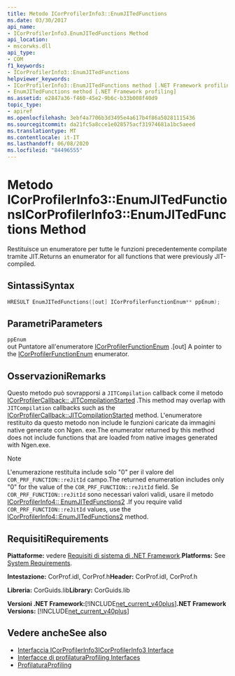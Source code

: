 ```yaml
---
title: Metodo ICorProfilerInfo3::EnumJITedFunctions
ms.date: 03/30/2017
api_name:
- ICorProfilerInfo3.EnumJITedFunctions Method
api_location:
- mscorwks.dll
api_type:
- COM
f1_keywords:
- ICorProfilerInfo3::EnumJITedFunctions
helpviewer_keywords:
- ICorProfilerInfo3::EnumJITedFunctions method [.NET Framework profiling]
- EnumJITedFunctions method [.NET Framework profiling]
ms.assetid: e2847a36-f460-45e2-9b6c-b33b008f40d9
topic_type:
- apiref
ms.openlocfilehash: 3ebf4a7706b3d3495e4a617b4f86a50281115436
ms.sourcegitcommit: da21fc5a8cce1e028575acf31974681a1bc5aeed
ms.translationtype: MT
ms.contentlocale: it-IT
ms.lasthandoff: 06/08/2020
ms.locfileid: "84496555"
---
```

# <a name="icorprofilerinfo3enumjitedfunctions-method"></a><span data-ttu-id="4efe2-102">Metodo ICorProfilerInfo3::EnumJITedFunctions</span><span class="sxs-lookup"><span data-stu-id="4efe2-102">ICorProfilerInfo3::EnumJITedFunctions Method</span></span>
<span data-ttu-id="4efe2-103">Restituisce un enumeratore per tutte le funzioni precedentemente compilate tramite JIT.</span><span class="sxs-lookup"><span data-stu-id="4efe2-103">Returns an enumerator for all functions that were previously JIT-compiled.</span></span>  
  
## <a name="syntax"></a><span data-ttu-id="4efe2-104">Sintassi</span><span class="sxs-lookup"><span data-stu-id="4efe2-104">Syntax</span></span>  
  
```cpp  
HRESULT EnumJITedFunctions([out] ICorProfilerFunctionEnum** ppEnum);  
```  
  
## <a name="parameters"></a><span data-ttu-id="4efe2-105">Parametri</span><span class="sxs-lookup"><span data-stu-id="4efe2-105">Parameters</span></span>  
 `ppEnum`  
 <span data-ttu-id="4efe2-106">out Puntatore all'enumeratore [ICorProfilerFunctionEnum](icorprofilerfunctionenum-interface.md) .</span><span class="sxs-lookup"><span data-stu-id="4efe2-106">[out] A pointer to the [ICorProfilerFunctionEnum](icorprofilerfunctionenum-interface.md) enumerator.</span></span>  
  
## <a name="remarks"></a><span data-ttu-id="4efe2-107">Osservazioni</span><span class="sxs-lookup"><span data-stu-id="4efe2-107">Remarks</span></span>  
 <span data-ttu-id="4efe2-108">Questo metodo può sovrapporsi a `JITCompilation` callback come il metodo [ICorProfilerCallback:: JITCompilationStarted](icorprofilercallback-jitcompilationstarted-method.md) .</span><span class="sxs-lookup"><span data-stu-id="4efe2-108">This method may overlap with `JITCompilation` callbacks such as the [ICorProfilerCallback::JITCompilationStarted](icorprofilercallback-jitcompilationstarted-method.md) method.</span></span> <span data-ttu-id="4efe2-109">L'enumeratore restituito da questo metodo non include le funzioni caricate da immagini native generate con Ngen. exe.</span><span class="sxs-lookup"><span data-stu-id="4efe2-109">The enumerator returned by this method does not include functions that are loaded from native images generated with Ngen.exe.</span></span>  
  
> [!NOTE]
> <span data-ttu-id="4efe2-110">L'enumerazione restituita include solo "0" per il valore del `COR_PRF_FUNCTION::reJitId` campo.</span><span class="sxs-lookup"><span data-stu-id="4efe2-110">The returned enumeration includes only "0" for the value of the `COR_PRF_FUNCTION::reJitId` field.</span></span>  <span data-ttu-id="4efe2-111">Se `COR_PRF_FUNCTION::reJitId` sono necessari valori validi, usare il metodo [ICorProfilerInfo4:: EnumJITedFunctions2](icorprofilerinfo4-enumjitedfunctions2-method.md) .</span><span class="sxs-lookup"><span data-stu-id="4efe2-111">If you require valid `COR_PRF_FUNCTION::reJitId` values, use the [ICorProfilerInfo4::EnumJITedFunctions2](icorprofilerinfo4-enumjitedfunctions2-method.md) method.</span></span>  
  
## <a name="requirements"></a><span data-ttu-id="4efe2-112">Requisiti</span><span class="sxs-lookup"><span data-stu-id="4efe2-112">Requirements</span></span>  
 <span data-ttu-id="4efe2-113">**Piattaforme:** vedere [Requisiti di sistema di .NET Framework](../../get-started/system-requirements.md).</span><span class="sxs-lookup"><span data-stu-id="4efe2-113">**Platforms:** See [System Requirements](../../get-started/system-requirements.md).</span></span>  
  
 <span data-ttu-id="4efe2-114">**Intestazione:** CorProf.idl, CorProf.h</span><span class="sxs-lookup"><span data-stu-id="4efe2-114">**Header:** CorProf.idl, CorProf.h</span></span>  
  
 <span data-ttu-id="4efe2-115">**Libreria:** CorGuids.lib</span><span class="sxs-lookup"><span data-stu-id="4efe2-115">**Library:** CorGuids.lib</span></span>  
  
 <span data-ttu-id="4efe2-116">**Versioni .NET Framework:**[!INCLUDE[net_current_v40plus](../../../../includes/net-current-v40plus-md.md)]</span><span class="sxs-lookup"><span data-stu-id="4efe2-116">**.NET Framework Versions:** [!INCLUDE[net_current_v40plus](../../../../includes/net-current-v40plus-md.md)]</span></span>  
  
## <a name="see-also"></a><span data-ttu-id="4efe2-117">Vedere anche</span><span class="sxs-lookup"><span data-stu-id="4efe2-117">See also</span></span>

- [<span data-ttu-id="4efe2-118">Interfaccia ICorProfilerInfo3</span><span class="sxs-lookup"><span data-stu-id="4efe2-118">ICorProfilerInfo3 Interface</span></span>](icorprofilerinfo3-interface.md)
- [<span data-ttu-id="4efe2-119">Interfacce di profilatura</span><span class="sxs-lookup"><span data-stu-id="4efe2-119">Profiling Interfaces</span></span>](profiling-interfaces.md)
- [<span data-ttu-id="4efe2-120">Profilatura</span><span class="sxs-lookup"><span data-stu-id="4efe2-120">Profiling</span></span>](index.md)
